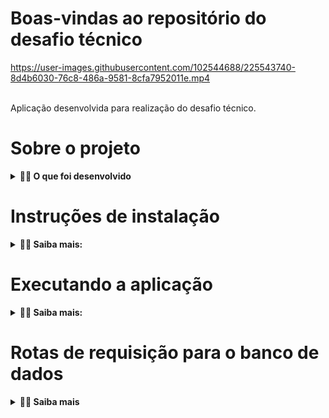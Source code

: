 # Boas-vindas ao repositório do desafio técnico
https://user-images.githubusercontent.com/102544688/225543740-8d4b6030-76c8-486a-9581-8cfa7952011e.mp4

<br>
Aplicação desenvolvida para realização do desafio técnico.

# Sobre o projeto

<details>
  <summary><strong>👨‍💻  O que foi desenvolvido</strong></summary>

  Consiste em uma aplicação Front-end renderizando tabela com livros e seus respectivos atributos e informações,
  com dados consumidos do Back-end.

  <br>
  <summary><strong>👉 Quais as funcionalidades:</strong></summary>
  
  - Filtrar os livros por autor, título ou idioma;
  - Filtrar os livros por período em ano;
  - Limpar os filtros;
  - Tabela feita com paginação, mostrando até 10 livros por página;
  - Mostra a quantidade de livros encontrados.

  <br>
</details>

# Instruções de instalação

<details>
  <summary><strong>👨‍💻 Saiba mais:</strong></summary>
  <summary><strong>👉 Passo 1:</strong></summary>

  - Clone o repositório:
   ```git clone git@github.com:thaimorais/Desafio-T-cnico-Beon.git```
  - Na pasta Back-end, instale as dependências:
   ```npm install```
  - Na pasta Front-end, instale as dependências:
   ```npm install```

  <br>

  <summary><strong>👉 Passo 2, portas utilizadas:</strong></summary>
  
  O banco de dados (MongoDB) rodará na porta 27017;
  <br>
  A aplicação Back-end rodará na porta 3006;
  <br>
  A aplicação Front-end rodará na porta 3000;

  - <strong>Certifique-se de que estas portas não estejam em uso para que não haja conflito.</strong>

  <br>

  <summary><strong>👉 Passo 3, popule o banco de dados:</strong></summary>

  - Na pasta Back-end, execute o comando:
   ```mongoimport -d books -c books --file db.json```

  <br>
</details>

# Executando a aplicação

<details>
  <summary><strong>👨‍💻 Saiba mais:</strong></summary>
  <summary><strong>👉 Back-end:</strong></summary>

  - Na pasta Back-end, execute o comando:
   ```npm run dev``` ou ```npm start```

  Deverá aparecer a mensagem 'Running server on port: 3006'.
  
  É recomendado utilizar o comando 'npm run dev' que executará o nodemon. Ele ficará ativo e atualizará caso sejam feitas alterações nos arquivos.

  <br>
  <summary><strong>👉 Front-end:</strong></summary>

  - Na pasta Front-end, execute o comando:
   ```npm start```
  
  O comando abrirá uma aba no seu navegador exibindo a aplicação. O Back-end deverá estar executando corretamente
  para que sejam renderizados os livros.

  <br>
  <summary><strong>👉 Testes:</strong></summary>

  A aplicação possui teste unitário da camada service. Para executá-lo, na pasta Back-end, execute:

   ```npm run test tests/unit/BookService.test.ts```

  <br>
</details>

# Rotas de requisição para o banco de dados

<details>
  <summary><strong>👨‍💻 Saiba mais</strong></summary>

  A aplicação faz requisições ao MongoDB, utilizando o banco de dados Books e a coleção Books, criados e provoados
  anteriormente no item ```instruções de intalação > Passo 3```.

  Para testar essas requisições, utilize o método GET e passe ```http://localhost:3006``` no Postman ou ThunderClient, adicionando a rota que deseja requisitar, sendo elas:

  - ```/books```: retorna status 200 e todos os livros cadastrados no banco de dados;
  - ```/foundbooks```: retorna status 200 e todos os livros encontrados que correspondem ao filtro;
  <strong>Deve ser passado no ```headers``` a chave ```fetchby``` e o valor a ser utilizado na busca (ex.: english).</strong> 
  - ```/filterByPeriod```: retorna status 200 e todos os livros encontrados que correspondem ao filtro.
  <strong>Deve ser passado no ```headers``` as chaves ```minimumyear``` e ```maximumyear``` e o valor a ser utilizado na busca (ex.: '1950' e '1980').</strong> 

  <br>
  <summary><strong>👉 Entenda as rotas:</strong></summary>
  
  A rota ```foundbooks``` recebe um valor que seja correspondente ao autor, título ou idioma e faz a comparação com as informações contidas em cada livro e o retorna caso for verdadeiro.

  A rota ```filterByPeriod``` recebe dois valores, sendo eles o ano mínimo e o ano máximo, respectivamente. Faz a comparação com o ano de lançamento de cada livro e o retorna caso este estiver dentro do período filtrado.

  <br>
</details>